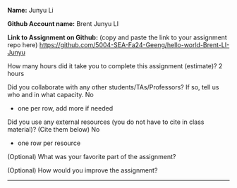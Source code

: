 **Name:**
Junyu Li

**Github Account name:**
Brent Junyu LI


**Link to Assignment on Github:** (copy and paste the link to your assignment repo here)
https://github.com/5004-SEA-Fa24-Geeng/hello-world-Brent-LI-Junyu

How many hours did it take you to complete this assignment (estimate)?
2 hours

Did you collaborate with any other students/TAs/Professors? If so, tell us who and in what
capacity.
No

* one per row, add more if needed
  
Did you use any external resources (you do not have to cite in class material)? (Cite them below)
No

* one row per resource


(Optional) What was your favorite part of the assignment?

(Optional) How would you improve the assignment?


---
